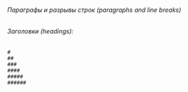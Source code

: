 ###### Параграфы и разрывы строк (paragraphs and line breaks)




###### Заголовки (headings): 
```
#
##
###
####
#####
######
```

